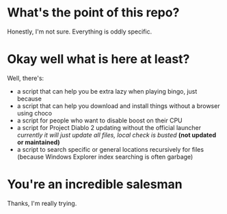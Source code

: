 # What's the point of this repo?
Honestly, I'm not sure. Everything is oddly specific.

# Okay well what is here at least?
Well, there's:
* a script that can help you be extra lazy when playing bingo, just because
* a script that can help you download and install things without a browser using choco
* a script for people who want to disable boost on their CPU
* a script for Project Diablo 2 updating without the official launcher
   _currently it will just update all files, local check is busted_ **(not updated or maintained)**
* a script to search specific or general locations recursively for files (because Windows Explorer index searching is often garbage)

# You're an incredible salesman
Thanks, I'm really trying.
